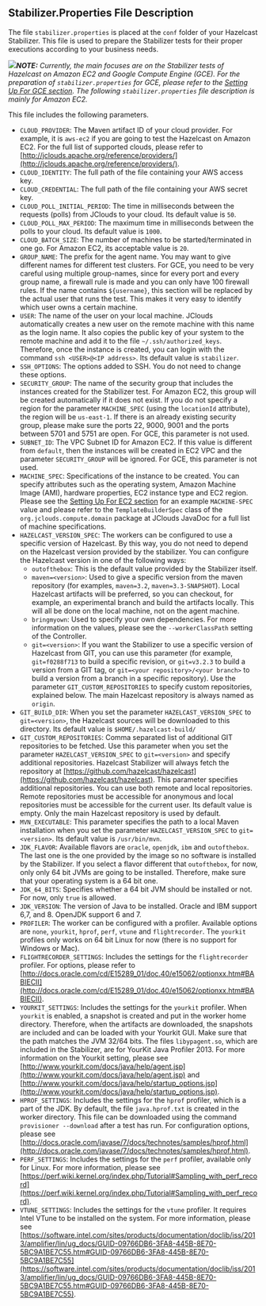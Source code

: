 

## Stabilizer.Properties File Description

The file `stabilizer.properties` is placed at the `conf` folder of your Hazelcast Stabilizer. This file is used to prepare the Stabilizer tests for their proper executions according to your business needs.

![](images/NoteSmall.jpg)***NOTE:*** *Currently, the main focuses are on the Stabilizer tests of Hazelcast on Amazon EC2 and Google Compute Engine (GCE). For the preparation of `stabilizer.properties` for GCE, please refer to the [Setting Up For GCE section](#setting-up-for-google-compute-engine). The following `stabilizer.properties` file description is mainly for Amazon EC2.*

This file includes the following parameters.

- `CLOUD_PROVIDER`: The Maven artifact ID of your cloud provider. For example, it is `aws-ec2` if you are going to test the Hazelcast on Amazon EC2. For the full list of supported clouds, please refer to [http://jclouds.apache.org/reference/providers/](http://jclouds.apache.org/reference/providers/).
- `CLOUD_IDENTITY`: The full path of the file containing your AWS access key.
- `CLOUD_CREDENTIAL`: The full path of the file containing your AWS secret key. 
- `CLOUD_POLL_INITIAL_PERIOD`: The time in milliseconds between the requests (polls) from JClouds to your cloud. Its default value is `50`.
- `CLOUD_POLL_MAX_PERIOD`: The maximum time in milliseconds between the polls to your cloud. Its default value is `1000`.
- `CLOUD_BATCH_SIZE`: The number of machines to be started/terminated in one go. For Amazon EC2, its acceptable value is `20`.
- `GROUP_NAME`: The prefix for the agent name. You may want to give different names for different test clusters. For GCE, you need to be very careful using multiple group-names, since for every port and every group name, a firewall rule is made and you can only have 100 firewall rules. If the name contains `${username}`, this section will be replaced by the actual user that runs the test. This makes it very easy to identify which user owns a certain machine.
- `USER`: The name of the user on your local machine. JClouds automatically creates a new user on the remote machine with this name as the login name. It also copies the public key of your system to the remote machine and add it to the file `~/.ssh/authorized_keys`. Therefore, once the instance is created, you can login with the command `ssh <USER>@<IP address>`. Its default value is `stabilizer`.
- `SSH_OPTIONS`: The options added to SSH. You do not need to change these options.
- `SECURITY_GROUP`: The name of the security group that includes the instances created for the Stabilizer test. For Amazon EC2, this group will be created automatically if it does not exist. If you do not specify a region for the parameter `MACHINE_SPEC` (using the `locationId` attribute), the region will be `us-east-1`. If there is an already existing security group, please make sure the ports 22, 9000, 9001 and the ports between 5701 and 5751 are open. For GCE, this parameter is not used.
- `SUBNET_ID`: The VPC Subnet ID for Amazon EC2. If this value is different from `default`, then the instances will be created in EC2 VPC and the parameter `SECURITY_GROUP` will be ignored. For GCE, this parameter is not used.
- `MACHINE_SPEC`: Specifications of the instance to be created. You can specify attributes such as the operating system, Amazon Machine Image (AMI), hardware properties, EC2 instance type and EC2 region. Please see the [Setting Up For EC2 section](#setting-up-for-ec2) for an example `MACHINE-SPEC` value and please refer to the `TemplateBuilderSpec` class of the `org.jclouds.compute.domain` package at JClouds JavaDoc for a full list of machine specifications.
- `HAZELCAST_VERSION_SPEC`: The workers can be configured to use a specific version of Hazelcast. By this way, you do not need to depend on the Hazelcast version provided by the stabilizer. You can configure the Hazelcast version in one of the following ways:
	- `outofthebox`: This is the default value provided by the Stabilizer itself.
	- `maven=<version>`: Used to give a specific version from the maven repository (for examples, `maven=3.2`, `maven=3.3-SNAPSHOT`). Local Hazelcast artifacts will be preferred, so you can checkout, for example, an experimental branch and build the artifacts locally. This will all be done on the local machine, not on the agent machine.
	- `bringmyown`: Used to specify your own dependencies. For more information on the values, please see the `--workerClassPath` setting of the Controller.
	- `git=<version>`: If you want the Stabilizer to use a specific version of Hazelcast from GIT, you can use this parameter (for example, `git=f0288f713` to build a specific revision, or `git=v3.2.3` to build a version from a GIT tag, or `git=<your repository>/<your branch>` to build a version from a branch in a specific repository). Use the parameter `GIT_CUSTOM_REPOSITORIES` to specify custom repositories, explained below. The main Hazelcast repository is always named  as `origin`.
- `GIT_BUILD_DIR`: When you set the parameter `HAZELCAST_VERSION_SPEC` to `git=<version>`, the Hazelcast sources will be downloaded to this directory. Its default value is `$HOME/.hazelcast-build/`
- `GIT_CUSTOM_REPOSITORIES`: Comma separated list of additional GIT repositories to be fetched. Use this parameter when you set the parameter `HAZELCAST_VERSION_SPEC` to `git=<version>` and specify additional repositories. Hazelcast Stabilizer will always fetch the repository at [https://github.com/hazelcast/hazelcast](https://github.com/hazelcast/hazelcast). This parameter specifies additional repositories. You can use both remote and local repositories. Remote repositories must be accessible for anonymous and local repositories must be accessible for the current user. Its default value is empty. Only the main Hazelcast repository is used by default.
- `MVN_EXECUTABLE`: This parameter specifies the path to a local Maven installation when you set the parameter `HAZELCAST_VERSION_SPEC` to `git=<version>`. Its default value is `/usr/bin/mvn`.
- `JDK_FLAVOR`: Available flavors are `oracle`, `openjdk`, `ibm` and `outofthebox`. The last one is the one provided by the image so no software is installed by the Stabilizer. If you select a flavor different that `outofthebox`, for now, only only 64 bit JVMs are going to be installed. Therefore, make sure that your operating system is a 64 bit one. 
- `JDK_64_BITS`: Specifies whether a 64 bit JVM should be installed or not. For now, only `true` is allowed.
- `JDK_VERSION`: The version of Java to be installed. Oracle and IBM support 6,7, and 8. OpenJDK support 6 and 7.
- `PROFILER`: The worker can be configured with a profiler. Available options are `none`, `yourkit`, `hprof`, `perf`, `vtune` and `flightrecorder`. The `yourkit` profiles only works on  64 bit Linux for now (there is no support for Windows or Mac).
- `FLIGHTRECORDER_SETTINGS`: Includes the settings for the `flightrecorder` profiler. For options, please refer to [http://docs.oracle.com/cd/E15289_01/doc.40/e15062/optionxx.htm#BABIECII](http://docs.oracle.com/cd/E15289_01/doc.40/e15062/optionxx.htm#BABIECII).
- `YOURKIT_SETTINGS`: Includes the settings for the `yourkit` profiler. When `yourkit` is enabled, a snapshot is created and put in the worker home directory. Therefore, when the artifacts are downloaded, the snapshots are included and can be loaded with your Yourkit GUI. Make sure that the path matches the JVM 32/64 bits. The files `libypagent.so`, which are included in the Stabilizer, are for YourKit Java Profiler 2013. For more information on the Yourkit setting, please see [http://www.yourkit.com/docs/java/help/agent.jsp](http://www.yourkit.com/docs/java/help/agent.jsp) and 
[http://www.yourkit.com/docs/java/help/startup_options.jsp](http://www.yourkit.com/docs/java/help/startup_options.jsp).
- `HPROF_SETTINGS`: Includes the settings for the `hprof` profiler, which is a part of the JDK. By default, the file `java.hprof.txt` is created in the worker directory. This file can be downloaded using the command `provisioner --download` after a test has run. For configuration options, please see [http://docs.oracle.com/javase/7/docs/technotes/samples/hprof.html](http://docs.oracle.com/javase/7/docs/technotes/samples/hprof.html).
- `PERF_SETTINGS`: Includes the settings for the `perf` profiler, available only for Linux. For more information, please see [https://perf.wiki.kernel.org/index.php/Tutorial#Sampling_with_perf_record](https://perf.wiki.kernel.org/index.php/Tutorial#Sampling_with_perf_record).
- `VTUNE_SETTINGS`: Includes the settings for the `vtune` profiler. It requires Intel VTune to be installed on the system. For more information, please see [https://software.intel.com/sites/products/documentation/doclib/iss/2013/amplifier/lin/ug_docs/GUID-09766DB6-3FA8-445B-8E70-5BC9A1BE7C55.htm#GUID-09766DB6-3FA8-445B-8E70-5BC9A1BE7C55](https://software.intel.com/sites/products/documentation/doclib/iss/2013/amplifier/lin/ug_docs/GUID-09766DB6-3FA8-445B-8E70-5BC9A1BE7C55.htm#GUID-09766DB6-3FA8-445B-8E70-5BC9A1BE7C55).

